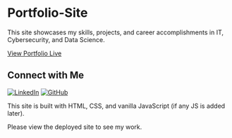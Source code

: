 # Portfolio-Site
This site showcases my skills, projects, and career accomplishments in IT, Cybersecurity, and Data Science.

[View Portfolio Live](YOUR_PORTFOLIO_URL_HERE)

## Connect with Me
[![LinkedIn](https://img.shields.io/badge/LinkedIn-blue?style=for-the-badge&logo=linkedin&logoColor=white)](YOUR_LINKEDIN_URL_HERE)
[![GitHub](https://img.shields.io/badge/GitHub-black?style=for-the-badge&logo=github&logoColor=white)](YOUR_GITHUB_PROFILE_URL_HERE)

This site is built with HTML, CSS, and vanilla JavaScript (if any JS is added later).

Please view the deployed site to see my work.
